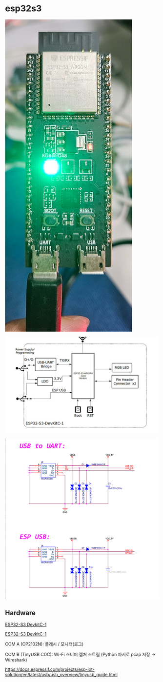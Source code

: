 # esp32s3

![](imgs/esp32-s3_devkit_00.png)


![](imgs/esp32-s3_devkit_01.png)

![](imgs/esp32-s3_devkit_02.png)


## Hardware


[ESP32-S3 DevkitC-1](https://docs.espressif.com/projects/esp-idf/en/v5.3/esp32s3/hw-reference/esp32s3/user-guide-devkitc-1.html)

[ESP32-S3 DevkitC-1](https://dl.espressif.com/dl/schematics/SCH_ESP32-S3-DevKitC-1_V1.1_20221130.pdf)



COM A (CP2102N): 플래시 / 모니터(로그)

COM B (TinyUSB CDC): Wi-Fi 스니퍼 캡처 스트림 (Python 파서로 pcap 저장 → Wireshark)



https://docs.espressif.com/projects/esp-iot-solution/en/latest/usb/usb_overview/tinyusb_guide.html

